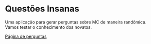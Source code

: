 # Questões Insanas

Uma aplicação para gerar perguntas sobre MC de maneira randômica.  
Vamos testar o conhecimento dos novatos.

<a href="https://mrvandaime.github.io/questoes-insanas/" target="_blank" title="I.S.S.I">Página de perguntas</a>